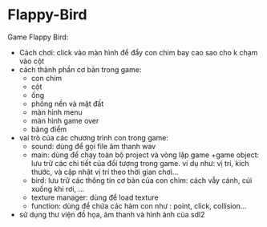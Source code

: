 # Flappy-Bird
Game Flappy Bird:
- Cách chơi: click vào màn hình để đẩy con chim bay cao sao cho k chạm vào cột
- cách thành phần cơ bản trong game:
	+ con chim
	+ cột
	+ ống	
	+ phông nền và mặt đất
	+ màn hình menu
 	+ màn hình game over
	+ bảng điểm
- vai trò của các chương trình con trong game:
	+ sound: dùng để gọi file âm thanh wav
	+ main: dùng để chạy toàn bộ project và vòng lặp game
	+game object: lưu trữ các chi tiết của đối tượng trong game. ví dụ như: vị trí, kích thước, và cập nhật vị trí theo thời gian chơi...
	+ bird: lưu trữ các thông tin cơ bản của con chim: cách vẫy cánh, cúi xuống khi rơi, ...
	+ texture manager: dùng để load texture
	+ function: dùng để chứa các hàm con như : point, click, collision...
- sử dụng thư viện đồ họa, âm thanh và hình ảnh của sdl2

	
